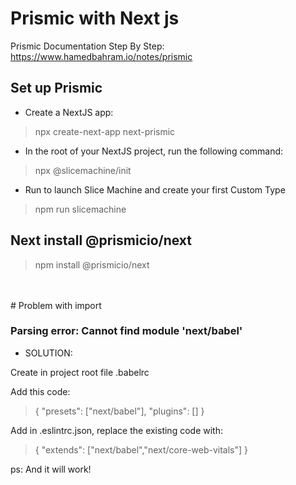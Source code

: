 # Prismic with Next js

Prismic Documentation Step By Step: https://www.hamedbahram.io/notes/prismic

## Set up Prismic

- Create a NextJS app:

> npx create-next-app next-prismic

- In the root of your NextJS project, run the following command:

> npx @slicemachine/init

- Run to launch Slice Machine and create your first Custom Type

> npm run slicemachine

## Next install @prismicio/next

> npm install @prismicio/next

<br/>
<br/>
# Problem with import

### Parsing error: Cannot find module 'next/babel'

- SOLUTION:

Create in project root file .babelrc

Add this code:

> {
> "presets": ["next/babel"],
> "plugins": []
> }

Add in .eslintrc.json, replace the existing code with:

> {
> "extends": ["next/babel","next/core-web-vitals"]
> }

ps: And it will work!
<br/>
<br/>
